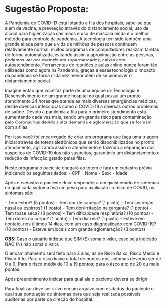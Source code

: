 # Sugestão Proposta:

A Pandemia do COVID-19 está lotando a fila dos hospitais, sabe-se que além da vacina, a prevenção através do distanciamento social, uso de álcool para higienização das mãos e uso de máscara ainda é o melhor método para controle da pandemia. A tecnologia tem sido também uma grande aliada para que a vida de milhões de pessoas continuem relativamente normal, muitos programas de computadores realizam tarefas de forma automatizada, evitando assim a aproximação entre as pessoas, podemos ver por exemplo em supermercados, caixas com autoatendimento. Ferramentas de reuniões e aulas online nunca foram tão utilizadas como agora na Pandemia, graças a essas tecnologia o impacto da pandemia se torna cada vez menor além de se promover o distanciamento social.

Imagine então que você faz parte de uma equipe de Tecnologia e Desenvolvimento de um grande hospital no qual possui um pronto atendimento 24 horas que atende as mais diversas emergências médicas, desde doenças infecciosas como o COVID-19 a diversas outros problemas de saúde. Devido a pandemia a fila para o primeiro atendimento está aumentando cada vez mais, sendo um grande risco para contaminação pelo Coronavírus devido a alta demanda e aglomeração que se formam com a filas.

Por isso você foi encarregado de criar um programa que faça uma triagem inicial através de totens eletrônicos que serão disponibilizados no pronto atendimento, agilizando assim o atendimento e fazendo a separação dos suspeitos de COVID-19 dos não suspeitos, garantindo um distanciamento e redução da infecção gerado pelas filas.

Neste programa o paciente chegará ao totem e fará um cadastro prévio indicando os seguintes dados:
   \- CPF
   \- Nome
   \- Sexo
   \- Idade

Após o cadastro o paciente deve responder a um questionário de sintomas no qual cada sintoma terá um peso para avaliação do risco de COVID, os sintomas são:

   \- Tem Febre? (5 pontos)
   \- Tem dor de cabeça? (1 ponto)
   \- Tem secreção nasal ou espirros? (1 ponto)
   \- Tem dor/irritação na garganta? (1 ponto)
   \- Tem tosse seca? (3 pontos)
   \- Tem dificuldade respiratória? (10 pontos)
   \- Tem dores no corpo? (1 ponto)
   \- Tem diarréia? (1 ponto)
   \- Esteve em contato, nos últimos 14 dias, com um caso diagnosticado com COVID-19? (10 pontos)
   \- Esteve em locais com grande aglomeração? (3 pontos)

**OBS**: Caso o usuário indique que SIM (S) soma o valor, caso seja indicado NÃO (N) não soma o valor.

O encaminhamento será feito para 3 alas, as de Risco Baixo, Risco Médio e Risco Alto.
   Para o risco baixo o total de pontos dos sintomas deverão ser de 0 a 9;
   Para o risco médio de 10 a 19 pontos;
   para o risco alto de 20 ou mais pontos.

Após preenchimento indicar para qual ala o paciente deverá se dirigir

Para finalizar deve ser salvo em um arquivo com os dados do paciente e qual sua pontuação de sintomas para que seja realizada possíveis auditorias por parte da direção do hospital.